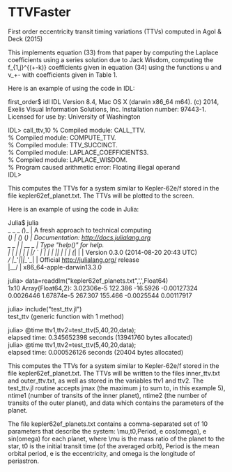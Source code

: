 # TTVFaster
First order eccentricity transit timing variations (TTVs) computed in Agol &amp; Deck (2015)

This implements equation (33) from that paper by computing the Laplace
coefficients using a series solution due to Jack Wisdom, computing
the f_{1,j}^{(+-k)} coefficients given in equation (34) using the functions u and
v_+- with coefficients given in Table 1.

Here is an example of using the code in  IDL:

first_order$ idl
IDL Version 8.4, Mac OS X (darwin x86_64 m64). (c) 2014, Exelis Visual Information Solutions, Inc.
Installation number: 97443-1.
Licensed for use by: University of Washington

IDL> call_ttv,10
% Compiled module: CALL_TTV.  
% Compiled module: COMPUTE_TTV.  
% Compiled module: TTV_SUCCINCT.  
% Compiled module: LAPLACE_COEFFICIENTS3.  
% Compiled module: LAPLACE_WISDOM.  
% Program caused arithmetic error: Floating illegal operand  
IDL> 

This computes the TTVs for a system similar to Kepler-62e/f stored
in the file kepler62ef_planet.txt.  The TTVs will be plotted to
the screen.

Here is an example of using the code in Julia:

Julia$ julia  
               _
   _       _ _(_)_     |  A fresh approach to technical computing  
  (_)     | (_) (_)    |  Documentation: http://docs.julialang.org  
   _ _   _| |_  __ _   |  Type "help()" for help.  
  | | | | | | |/ _` |  |
  | | |_| | | | (_| |  |  Version 0.3.0 (2014-08-20 20:43 UTC)  
 _/ |\__'_|_|_|\__'_|  |  Official http://julialang.org/ release  
|__/                   |  x86_64-apple-darwin13.3.0  

julia> data=readdlm("kepler62ef_planets.txt",',',Float64)  
1x10 Array{Float64,2}:
 3.02306e-5  122.386  -16.5926  -0.00127324  0.0026446  1.67874e-5  267.307  155.466  -0.0025544  0.00117917

julia> include("test_ttv.jl")  
test_ttv (generic function with 1 method)

julia> @time ttv1,ttv2=test_ttv(5,40,20,data);  
elapsed time: 0.345652398 seconds (13941760 bytes allocated)  
julia> @time ttv1,ttv2=test_ttv(5,40,20,data);  
elapsed time: 0.000526126 seconds (20404 bytes allocated)

This computes the TTVs for a system similar to Kepler-62e/f stored
in the file kepler62ef_planet.txt.  The TTVs will be written
to the files inner_ttv.txt and outer_ttv.txt, as well as
stored in the variables ttv1 and ttv2.  The test_ttv.jl routine
accepts jmax (the maximum j to sum to, in this example 5),
ntime1 (number of transits of the inner planet), ntime2 (the
number of transits of the outer planet), and data which contains
the parameters of the planet.

The file kepler62ef_planets.txt contains a comma-separated
set of 10 parameters that describe the system:  \mu,t0,Period,
e cos(omega), e sin(omega) for each planet, where \mu is
the mass ratio of the planet to the star, t0 is the initial
transit time (of the averaged orbit), Period is the mean orbital
period, e is the eccentricity, and omega is the longitude of
periastron.
